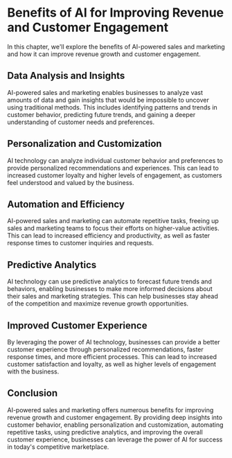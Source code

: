 # Benefits of AI for Improving Revenue and Customer Engagement

In this chapter, we'll explore the benefits of AI-powered sales and marketing and how it can improve revenue growth and customer engagement.

Data Analysis and Insights
--------------------------

AI-powered sales and marketing enables businesses to analyze vast amounts of data and gain insights that would be impossible to uncover using traditional methods. This includes identifying patterns and trends in customer behavior, predicting future trends, and gaining a deeper understanding of customer needs and preferences.

Personalization and Customization
---------------------------------

AI technology can analyze individual customer behavior and preferences to provide personalized recommendations and experiences. This can lead to increased customer loyalty and higher levels of engagement, as customers feel understood and valued by the business.

Automation and Efficiency
-------------------------

AI-powered sales and marketing can automate repetitive tasks, freeing up sales and marketing teams to focus their efforts on higher-value activities. This can lead to increased efficiency and productivity, as well as faster response times to customer inquiries and requests.

Predictive Analytics
--------------------

AI technology can use predictive analytics to forecast future trends and behaviors, enabling businesses to make more informed decisions about their sales and marketing strategies. This can help businesses stay ahead of the competition and maximize revenue growth opportunities.

Improved Customer Experience
----------------------------

By leveraging the power of AI technology, businesses can provide a better customer experience through personalized recommendations, faster response times, and more efficient processes. This can lead to increased customer satisfaction and loyalty, as well as higher levels of engagement with the business.

Conclusion
----------

AI-powered sales and marketing offers numerous benefits for improving revenue growth and customer engagement. By providing deep insights into customer behavior, enabling personalization and customization, automating repetitive tasks, using predictive analytics, and improving the overall customer experience, businesses can leverage the power of AI for success in today's competitive marketplace.

